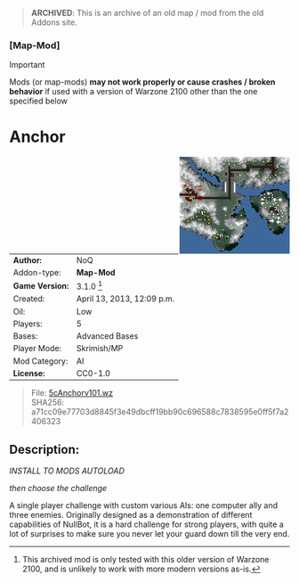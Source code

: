 > **ARCHIVED**: This is an archive of an old map / mod from the old Addons site.

### [Map-Mod]

> [!IMPORTANT]
> Mods (or map-mods) **may not work properly or cause crashes / broken behavior** if used with a version of Warzone 2100 other than the one specified below

# Anchor

<img src="./preview.jpg" align="right" />

| | |
| - | - |
| __Author:__ | NoQ |
| Addon-type: | __Map-Mod__ |
| __Game Version:__ | 3.1.0 [^1] |
| Created: | April 13, 2013, 12:09 p.m. |
| Oil: | Low |
| Players: | 5 |
| Bases: | Advanced Bases |
| Player Mode: | Skrimish/MP |
| Mod Category: | AI |
| __License:__ | CC0-1.0 |

> File: [5cAnchorv101.wz](https://github.com/Warzone2100/old-addons-site/raw/main/assets/126/5cAnchorv101.wz)  
> SHA256: a71cc09e77703d8845f3e49dbcff19bb90c696588c7838595e0ff5f7a2406323

## Description:

*INSTALL TO MODS AUTOLOAD* 

*then choose the challenge* 

A single player challenge with custom various AIs: one computer ally and three enemies. Originally designed as a demonstration of different capabilities of NullBot, it is a hard challenge for strong players, with quite a lot of surprises to make sure you never let your guard down till the very end.

[^1]: This archived mod is only tested with this older version of Warzone 2100, and is unlikely to work with more modern versions as-is.
